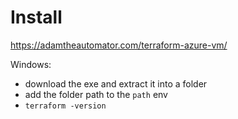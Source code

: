 # Install

https://adamtheautomator.com/terraform-azure-vm/

Windows: 
- download the exe and extract it into a folder
- add the folder path to the `path` env
- `terraform -version`
